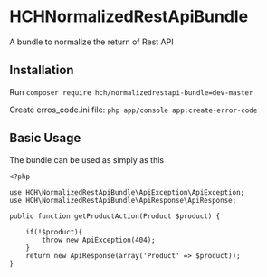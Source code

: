 HCHNormalizedRestApiBundle
=========================

A bundle to normalize the return of Rest API

## Installation

Run `composer require hch/normalizedrestapi-bundle=dev-master`

Create erros_code.ini file: `php app/console app:create-error-code`

## Basic Usage
The bundle can be used as simply as this

```
<?php

use HCH\NormalizedRestApiBundle\ApiException\ApiException;
use HCH\NormalizedRestApiBundle\ApiResponse\ApiResponse;

public function getProductAction(Product $product) {
        
    if(!$product){
        throw new ApiException(404);
    }
    return new ApiResponse(array('Product' => $product));
}
```

